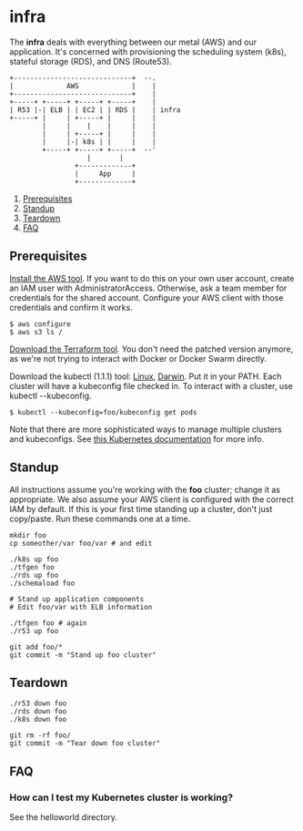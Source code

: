 # infra

The **infra** deals with everything between our metal (AWS) and our application.
It's concerned with provisioning the scheduling system (k8s), stateful storage (RDS), and DNS (Route53).

```
+-----------------------------+  --.
|             AWS             |    |
+-----------------------------+    |
+-----+ +-----+ +-----+ +-----+    |
| R53 |-| ELB | | EC2 | | RDS |    | infra
+-----+ |     | +-----+ |     |    |
        |     |    |    |     |    |
        |     | +-----+ |     |    |
        |     |-| k8s | |     |    |
        +-----+ +-----+ +-----+  --'
                   |       |
                +-------------+
                |     App     |
                +-------------+
```

1. [Prerequisites](#prerequisites)
1. [Standup](#standup)
1. [Teardown](#teardown)
1. [FAQ](#faq)

## Prerequisites

[Install the AWS tool](https://docs.aws.amazon.com/cli/latest/userguide/installing.html).
If you want to do this on your own user account, create an IAM user with AdministratorAccess.
Otherwise, ask a team member for credentials for the shared account.
Configure your AWS client with those credentials and confirm it works.

```
$ aws configure
$ aws s3 ls /
```

[Download the Terraform tool](https://terraform.io/downloads.html).
You don't need the patched version anymore, as we're not trying to interact with Docker or Docker Swarm directly.

Download the kubectl (1.1.1) tool:
 [Linux](https://storage.googleapis.com/kubernetes-release/release/v1.1.1/bin/linux/amd64/kubectl),
 [Darwin](https://storage.googleapis.com/kubernetes-release/release/v1.1.1/bin/darwin/amd64/kubectl).
Put it in your PATH.
Each cluster will have a kubeconfig file checked in.
To interact with a cluster, use kubectl --kubeconfig.

```
$ kubectl --kubeconfig=foo/kubeconfig get pods
```

Note that there are more sophisticated ways to manage multiple clusters and kubeconfigs.
See [this Kubernetes documentation](http://kubernetes.io/v1.1/docs/user-guide/kubeconfig-file.html) for more info.

## Standup

All instructions assume you're working with the **foo** cluster; change it as appropriate.
We also assume your AWS client is configured with the correct IAM by default.
If this is your first time standing up a cluster, don't just copy/paste.
Run these commands one at a time.

```
mkdir foo
cp someother/var foo/var # and edit

./k8s up foo
./tfgen foo
./rds up foo
./schemaload foo

# Stand up application components
# Edit foo/var with ELB information

./tfgen foo # again
./r53 up foo

git add foo/*
git commit -m "Stand up foo cluster"
```

## Teardown

```
./r53 down foo
./rds down foo
./k8s down foo

git rm -rf foo/
git commit -m "Tear down foo cluster"
```

## FAQ

### How can I test my Kubernetes cluster is working?

See the helloworld directory.

